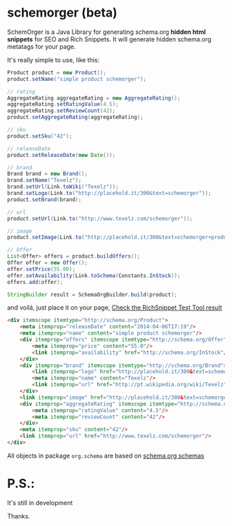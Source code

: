 schemorger (beta)
==========

SchemOrger is a Java Library for generating schema.org **hidden html snippets** for SEO and Rich Snippets. It will generate hidden schema.org metatags for your page.

It's really simple to use, like this:


```Java
Product product = new Product();
product.setName("simple product schemorger");

// rating
AggregateRating aggregateRating = new AggregateRating();
aggregateRating.setRatingValue(4.5);
aggregateRating.setReviewCount(42);
product.setAggregateRating(aggregateRating);

// sku
product.setSku("42");

// releaseDate
product.setReleaseDate(new Date());

// brand
Brand brand = new Brand();
brand.setName("Texelz");
brand.setUrl(Link.toWiki("Texelz"));
brand.setLogo(Link.to("http://placehold.it/300&text=schemorger"));
product.setBrand(brand);

// url
product.setUrl(Link.to("http://www.texelz.com/schemorger"));

// image
product.setImage(Link.to("http://placehold.it/300&text=schemorger+product"));

// Offer
List<Offer> offers = product.buildOffers();
Offer offer = new Offer();
offer.setPrice(55.00);
offer.setAvailability(Link.toSchema(Constants.InStock));
offers.add(offer);

StringBuilder result = SchemaOrgBuilder.build(product);

```

and voilá, just place it on your page, [Check the RichSnippet Test Tool result](http://www.google.com/webmasters/tools/richsnippets?q=uploaded:8004f665794896136195354d47cb23b4)


```HTML
<div itemscope itemtype="http://schema.org/Product">
	<meta itemprop="releaseDate" content="2014-04-06T17:19"/>
	<meta itemprop="name" content="simple product schemorger"/>
	<div itemprop="offers" itemscope itemtype="http://schema.org/Offer">
		<meta itemprop="price" content="55.0"/>
		<link itemprop="availability" href="http://schema.org/InStock"/>
	</div>
	<div itemprop="brand" itemscope itemtype="http://schema.org/Brand">
		<link itemprop="logo" href="http://placehold.it/300&text=schemorger"/>
		<meta itemprop="name" content="Texelz"/>
		<link itemprop="url" href="http://pt.wikipedia.org/wiki/Texelz"/>
	</div>
	<link itemprop="image" href="http://placehold.it/300&text=schemorger+product"/>
	<div itemprop="aggregateRating" itemscope itemtype="http://schema.org/AggregateRating">
		<meta itemprop="ratingValue" content="4.5"/>
		<meta itemprop="reviewCount" content="42"/>
	</div>
	<meta itemprop="sku" content="42"/>
	<link itemprop="url" href="http://www.texelz.com/schemorger"/>
</div>
```

All objects in package ```org.schema``` are based on [schema.org schemas](http://schema.org/docs/full.html)


P.S.:
=====

It's still in development

Thanks.
